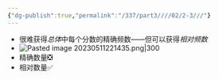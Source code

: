```yaml
---
{"dg-publish":true,"permalink":"/337/part3////02/2-3///"}
---
```


- 很难获得*总体*中每个分数的精确频数——但可以获得*相对频数*
- ![Pasted image 20230511221435.png|300](/img/user/image/Pasted%20image%2020230511221435.png)
- 精确数量❎
- 相对数量✅